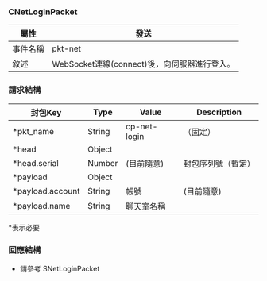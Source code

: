 ### CNetLoginPacket
| 屬性 | 發送 |
| --- | --- |
| 事件名稱 | pkt-net |
| 敘述 | WebSocket連線(connect)後，向伺服器進行登入。 |

### 請求結構
| 封包Key | Type | Value | Description |
|	--- | --- | --- | --- |
| *pkt_name | String | cp-net-login | （固定） |
| *head | Object |
| *head.serial | Number | (目前隨意) | 封包序列號（暫定）|
| *payload | Object |
| *payload.account | String | 帳號 | (目前隨意)
| *payload.name | String | 聊天室名稱 |
*表示必要

### 回應結構
- 請參考 SNetLoginPacket
